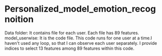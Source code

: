# Personalized_model_emotion_recognoition
Data folder: It contains file for each user. Each file has 89 features.
model_userwise: It is the code file. This code runs for one user at a time.I haven't used any loop, so that I can observe each user separately.
I provide indices to select 13 features among 89 features within this code.


